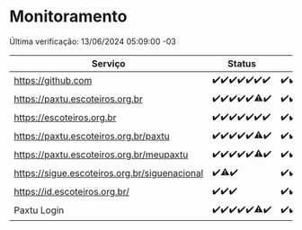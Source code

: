 # Monitoramento

Última verificação: 13/06/2024 05:09:00 -03

|Serviço|Status|Últimas 24h|
|---|---|---|
|https://github.com|<span title="2024-06-06: OK=24">✔️</span><span title="2024-06-07: OK=24">✔️</span><span title="2024-06-08: OK=24">✔️</span><span title="2024-06-09: OK=24">✔️</span><span title="2024-06-10: OK=25">✔️</span><span title="2024-06-11: OK=24">✔️</span><span title="2024-06-12: OK=8">✔️</span>|<span title="12/06/2024 05:09:00 -03 : 200">✔️</span><span title="12/06/2024 06:07:00 -03 : 200">✔️</span><span title="12/06/2024 07:07:00 -03 : 200">✔️</span><span title="12/06/2024 08:05:00 -03 : 200">✔️</span><span title="12/06/2024 09:12:00 -03 : 200">✔️</span><span title="12/06/2024 10:09:00 -03 : 200">✔️</span><span title="12/06/2024 11:06:00 -03 : 200">✔️</span><span title="12/06/2024 12:06:00 -03 : 200">✔️</span><span title="12/06/2024 13:08:00 -03 : 200">✔️</span><span title="12/06/2024 14:06:00 -03 : 200">✔️</span><span title="12/06/2024 15:09:00 -03 : 200">✔️</span><span title="12/06/2024 16:06:00 -03 : 200">✔️</span><span title="12/06/2024 17:07:00 -03 : 200">✔️</span><span title="12/06/2024 18:06:00 -03 : 200">✔️</span><span title="12/06/2024 19:07:00 -03 : 200">✔️</span><span title="12/06/2024 20:06:00 -03 : 200">✔️</span><span title="12/06/2024 21:33:00 -03 : 200">✔️</span><span title="12/06/2024 22:53:00 -03 : 200">✔️</span><span title="12/06/2024 23:25:00 -03 : 200">✔️</span><span title="13/06/2024 00:08:00 -03 : 200">✔️</span><span title="13/06/2024 01:08:00 -03 : 200">✔️</span><span title="13/06/2024 02:08:00 -03 : 200">✔️</span><span title="13/06/2024 03:10:00 -03 : 200">✔️</span><span title="13/06/2024 04:07:00 -03 : 200">✔️</span><span title="13/06/2024 05:09:00 -03 : 200">✔️</span>|
|https://paxtu.escoteiros.org.br|<span title="2024-06-06: OK=24">✔️</span><span title="2024-06-07: OK=24">✔️</span><span title="2024-06-08: OK=24">✔️</span><span title="2024-06-09: OK=24">✔️</span><span title="2024-06-10: OK=25">✔️</span><span title="2024-06-11: OK=23, Falhas=1">⚠️</span><span title="2024-06-12: OK=8">✔️</span>|<span title="12/06/2024 05:09:00 -03 : 200">✔️</span><span title="12/06/2024 06:07:00 -03 : 200">✔️</span><span title="12/06/2024 07:07:00 -03 : 200">✔️</span><span title="12/06/2024 08:05:00 -03 : 200">✔️</span><span title="12/06/2024 09:12:00 -03 : 200">✔️</span><span title="12/06/2024 10:09:00 -03 : 200">✔️</span><span title="12/06/2024 11:06:00 -03 : 200">✔️</span><span title="12/06/2024 12:06:00 -03 : 200">✔️</span><span title="12/06/2024 13:08:00 -03 : 200">✔️</span><span title="12/06/2024 14:06:00 -03 : 200">✔️</span><span title="12/06/2024 15:09:00 -03 : 200">✔️</span><span title="12/06/2024 16:06:00 -03 : 200">✔️</span><span title="12/06/2024 17:07:00 -03 : 200">✔️</span><span title="12/06/2024 18:06:00 -03 : 200">✔️</span><span title="12/06/2024 19:07:00 -03 : 200">✔️</span><span title="12/06/2024 20:06:00 -03 : 200">✔️</span><span title="12/06/2024 21:33:00 -03 : 200">✔️</span><span title="12/06/2024 22:53:00 -03 : 200">✔️</span><span title="12/06/2024 23:25:00 -03 : 200">✔️</span><span title="13/06/2024 00:08:00 -03 : 200">✔️</span><span title="13/06/2024 01:08:00 -03 : 200">✔️</span><span title="13/06/2024 02:08:00 -03 : 200">✔️</span><span title="13/06/2024 03:10:00 -03 : 200">✔️</span><span title="13/06/2024 04:07:00 -03 : 200">✔️</span><span title="13/06/2024 05:09:00 -03 : 200">✔️</span>|
|https://escoteiros.org.br|<span title="2024-06-06: OK=24">✔️</span><span title="2024-06-07: OK=24">✔️</span><span title="2024-06-08: OK=24">✔️</span><span title="2024-06-09: OK=24">✔️</span><span title="2024-06-10: OK=25">✔️</span><span title="2024-06-11: OK=24">✔️</span><span title="2024-06-12: OK=8">✔️</span>|<span title="12/06/2024 05:09:00 -03 : 200">✔️</span><span title="12/06/2024 06:07:00 -03 : 200">✔️</span><span title="12/06/2024 07:07:00 -03 : 200">✔️</span><span title="12/06/2024 08:05:00 -03 : 200">✔️</span><span title="12/06/2024 09:12:00 -03 : 200">✔️</span><span title="12/06/2024 10:09:00 -03 : 200">✔️</span><span title="12/06/2024 11:06:00 -03 : 200">✔️</span><span title="12/06/2024 12:06:00 -03 : 200">✔️</span><span title="12/06/2024 13:08:00 -03 : 200">✔️</span><span title="12/06/2024 14:06:00 -03 : 200">✔️</span><span title="12/06/2024 15:09:00 -03 : 200">✔️</span><span title="12/06/2024 16:06:00 -03 : 200">✔️</span><span title="12/06/2024 17:07:00 -03 : 200">✔️</span><span title="12/06/2024 18:06:00 -03 : 200">✔️</span><span title="12/06/2024 19:07:00 -03 : 200">✔️</span><span title="12/06/2024 20:06:00 -03 : 200">✔️</span><span title="12/06/2024 21:33:00 -03 : 200">✔️</span><span title="12/06/2024 22:53:00 -03 : 200">✔️</span><span title="12/06/2024 23:25:00 -03 : 200">✔️</span><span title="13/06/2024 00:08:00 -03 : 200">✔️</span><span title="13/06/2024 01:08:00 -03 : 200">✔️</span><span title="13/06/2024 02:08:00 -03 : 200">✔️</span><span title="13/06/2024 03:10:00 -03 : 200">✔️</span><span title="13/06/2024 04:07:00 -03 : 200">✔️</span><span title="13/06/2024 05:09:00 -03 : 200">✔️</span>|
|https://paxtu.escoteiros.org.br/paxtu|<span title="2024-06-06: OK=24">✔️</span><span title="2024-06-07: OK=24">✔️</span><span title="2024-06-08: OK=24">✔️</span><span title="2024-06-09: OK=24">✔️</span><span title="2024-06-10: OK=25">✔️</span><span title="2024-06-11: OK=23, Falhas=1">⚠️</span><span title="2024-06-12: OK=8">✔️</span>|<span title="12/06/2024 05:09:00 -03 : 200">✔️</span><span title="12/06/2024 06:07:00 -03 : 200">✔️</span><span title="12/06/2024 07:07:00 -03 : 200">✔️</span><span title="12/06/2024 08:05:00 -03 : 200">✔️</span><span title="12/06/2024 09:12:00 -03 : 200">✔️</span><span title="12/06/2024 10:10:00 -03 : 200">✔️</span><span title="12/06/2024 11:06:00 -03 : 200">✔️</span><span title="12/06/2024 12:06:00 -03 : 200">✔️</span><span title="12/06/2024 13:08:00 -03 : 200">✔️</span><span title="12/06/2024 14:06:00 -03 : 200">✔️</span><span title="12/06/2024 15:09:00 -03 : 200">✔️</span><span title="12/06/2024 16:06:00 -03 : 200">✔️</span><span title="12/06/2024 17:07:00 -03 : 200">✔️</span><span title="12/06/2024 18:06:00 -03 : 200">✔️</span><span title="12/06/2024 19:07:00 -03 : 200">✔️</span><span title="12/06/2024 20:06:00 -03 : 200">✔️</span><span title="12/06/2024 21:33:00 -03 : 200">✔️</span><span title="12/06/2024 22:53:00 -03 : 200">✔️</span><span title="12/06/2024 23:25:00 -03 : 200">✔️</span><span title="13/06/2024 00:08:00 -03 : 200">✔️</span><span title="13/06/2024 01:08:00 -03 : 200">✔️</span><span title="13/06/2024 02:08:00 -03 : 200">✔️</span><span title="13/06/2024 03:10:00 -03 : 200">✔️</span><span title="13/06/2024 04:07:00 -03 : 200">✔️</span><span title="13/06/2024 05:09:00 -03 : 200">✔️</span>|
|https://paxtu.escoteiros.org.br/meupaxtu|<span title="2024-06-06: OK=24">✔️</span><span title="2024-06-07: OK=24">✔️</span><span title="2024-06-08: OK=24">✔️</span><span title="2024-06-09: OK=24">✔️</span><span title="2024-06-10: OK=25">✔️</span><span title="2024-06-11: OK=23, Falhas=1">⚠️</span><span title="2024-06-12: OK=8">✔️</span>|<span title="12/06/2024 05:09:00 -03 : 200">✔️</span><span title="12/06/2024 06:07:00 -03 : 200">✔️</span><span title="12/06/2024 07:07:00 -03 : 200">✔️</span><span title="12/06/2024 08:05:00 -03 : 200">✔️</span><span title="12/06/2024 09:12:00 -03 : 200">✔️</span><span title="12/06/2024 10:10:00 -03 : 200">✔️</span><span title="12/06/2024 11:06:00 -03 : 200">✔️</span><span title="12/06/2024 12:06:00 -03 : 200">✔️</span><span title="12/06/2024 13:08:00 -03 : 200">✔️</span><span title="12/06/2024 14:06:00 -03 : 200">✔️</span><span title="12/06/2024 15:09:00 -03 : 200">✔️</span><span title="12/06/2024 16:06:00 -03 : 200">✔️</span><span title="12/06/2024 17:07:00 -03 : 200">✔️</span><span title="12/06/2024 18:06:00 -03 : 200">✔️</span><span title="12/06/2024 19:07:00 -03 : 200">✔️</span><span title="12/06/2024 20:06:00 -03 : 200">✔️</span><span title="12/06/2024 21:33:00 -03 : 200">✔️</span><span title="12/06/2024 22:53:00 -03 : 200">✔️</span><span title="12/06/2024 23:25:00 -03 : 200">✔️</span><span title="13/06/2024 00:08:00 -03 : 200">✔️</span><span title="13/06/2024 01:08:00 -03 : 200">✔️</span><span title="13/06/2024 02:08:00 -03 : 200">✔️</span><span title="13/06/2024 03:10:00 -03 : 200">✔️</span><span title="13/06/2024 04:07:00 -03 : 200">✔️</span><span title="13/06/2024 05:09:00 -03 : 200">✔️</span>|
|https://sigue.escoteiros.org.br/siguenacional|<span title="2024-06-10: OK=15">✔️</span><span title="2024-06-11: OK=23, Falhas=1">⚠️</span><span title="2024-06-12: OK=8">✔️</span>|<span title="12/06/2024 05:09:00 -03 : 200">✔️</span><span title="12/06/2024 06:07:00 -03 : 200">✔️</span><span title="12/06/2024 07:07:00 -03 : 200">✔️</span><span title="12/06/2024 08:05:00 -03 : 200">✔️</span><span title="12/06/2024 09:12:00 -03 : 200">✔️</span><span title="12/06/2024 10:10:00 -03 : 200">✔️</span><span title="12/06/2024 11:06:00 -03 : 200">✔️</span><span title="12/06/2024 12:06:00 -03 : 200">✔️</span><span title="12/06/2024 13:08:00 -03 : 200">✔️</span><span title="12/06/2024 14:06:00 -03 : 200">✔️</span><span title="12/06/2024 15:09:00 -03 : 200">✔️</span><span title="12/06/2024 16:06:00 -03 : 200">✔️</span><span title="12/06/2024 17:07:00 -03 : 200">✔️</span><span title="12/06/2024 18:06:00 -03 : 200">✔️</span><span title="12/06/2024 19:07:00 -03 : 200">✔️</span><span title="12/06/2024 20:06:00 -03 : 200">✔️</span><span title="12/06/2024 21:33:00 -03 : 200">✔️</span><span title="12/06/2024 22:53:00 -03 : 200">✔️</span><span title="12/06/2024 23:25:00 -03 : 200">✔️</span><span title="13/06/2024 00:08:00 -03 : 200">✔️</span><span title="13/06/2024 01:08:00 -03 : 200">✔️</span><span title="13/06/2024 02:08:00 -03 : 200">✔️</span><span title="13/06/2024 03:10:00 -03 : 200">✔️</span><span title="13/06/2024 04:07:00 -03 : 200">✔️</span><span title="13/06/2024 05:09:00 -03 : 200">✔️</span>|
|https://id.escoteiros.org.br/|<span title="2024-06-10: OK=15">✔️</span><span title="2024-06-11: OK=24">✔️</span><span title="2024-06-12: OK=8">✔️</span>|<span title="12/06/2024 05:09:00 -03 : 200">✔️</span><span title="12/06/2024 06:07:00 -03 : 200">✔️</span><span title="12/06/2024 07:07:00 -03 : 200">✔️</span><span title="12/06/2024 08:05:00 -03 : 200">✔️</span><span title="12/06/2024 09:12:00 -03 : 200">✔️</span><span title="12/06/2024 10:10:00 -03 : 200">✔️</span><span title="12/06/2024 11:06:00 -03 : 200">✔️</span><span title="12/06/2024 12:06:00 -03 : 200">✔️</span><span title="12/06/2024 13:08:00 -03 : 200">✔️</span><span title="12/06/2024 14:06:00 -03 : 200">✔️</span><span title="12/06/2024 15:09:00 -03 : 200">✔️</span><span title="12/06/2024 16:06:00 -03 : 200">✔️</span><span title="12/06/2024 17:07:00 -03 : 200">✔️</span><span title="12/06/2024 18:06:00 -03 : 200">✔️</span><span title="12/06/2024 19:07:00 -03 : 200">✔️</span><span title="12/06/2024 20:06:00 -03 : 200">✔️</span><span title="12/06/2024 21:33:00 -03 : 200">✔️</span><span title="12/06/2024 22:53:00 -03 : 200">✔️</span><span title="12/06/2024 23:25:00 -03 : 200">✔️</span><span title="13/06/2024 00:08:00 -03 : 200">✔️</span><span title="13/06/2024 01:08:00 -03 : 200">✔️</span><span title="13/06/2024 02:08:00 -03 : 200">✔️</span><span title="13/06/2024 03:10:00 -03 : 200">✔️</span><span title="13/06/2024 04:07:00 -03 : 200">✔️</span><span title="13/06/2024 05:09:00 -03 : 200">✔️</span>|
|Paxtu Login|<span title="2024-06-06: OK=24">✔️</span><span title="2024-06-07: OK=24">✔️</span><span title="2024-06-08: OK=24">✔️</span><span title="2024-06-09: OK=24">✔️</span><span title="2024-06-10: OK=25">✔️</span><span title="2024-06-11: OK=23, Falhas=1">⚠️</span><span title="2024-06-12: OK=8">✔️</span>|<span title="12/06/2024 05:09:00 -03 : 200">✔️</span><span title="12/06/2024 06:07:00 -03 : 200">✔️</span><span title="12/06/2024 07:07:00 -03 : 200">✔️</span><span title="12/06/2024 08:05:00 -03 : 200">✔️</span><span title="12/06/2024 09:12:00 -03 : 200">✔️</span><span title="12/06/2024 10:10:00 -03 : 200">✔️</span><span title="12/06/2024 11:06:00 -03 : 200">✔️</span><span title="12/06/2024 12:06:00 -03 : 200">✔️</span><span title="12/06/2024 13:08:00 -03 : 200">✔️</span><span title="12/06/2024 14:06:00 -03 : 200">✔️</span><span title="12/06/2024 15:09:00 -03 : 200">✔️</span><span title="12/06/2024 16:06:00 -03 : 200">✔️</span><span title="12/06/2024 17:07:00 -03 : 200">✔️</span><span title="12/06/2024 18:06:00 -03 : 200">✔️</span><span title="12/06/2024 19:07:00 -03 : 200">✔️</span><span title="12/06/2024 20:06:00 -03 : 200">✔️</span><span title="12/06/2024 21:33:00 -03 : 200">✔️</span><span title="12/06/2024 22:53:00 -03 : 200">✔️</span><span title="12/06/2024 23:25:00 -03 : 200">✔️</span><span title="13/06/2024 00:08:00 -03 : 200">✔️</span><span title="13/06/2024 01:08:00 -03 : 200">✔️</span><span title="13/06/2024 02:08:00 -03 : 200">✔️</span><span title="13/06/2024 03:10:00 -03 : 200">✔️</span><span title="13/06/2024 04:07:00 -03 : 200">✔️</span><span title="13/06/2024 05:09:00 -03 : 200">✔️</span>|
